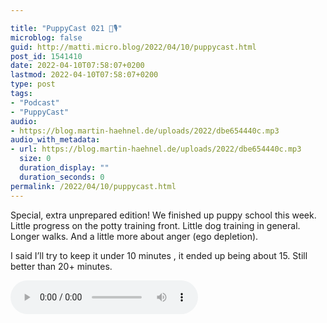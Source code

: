 ```yaml
---

title: "PuppyCast 021 🐶🎙"
microblog: false
guid: http://matti.micro.blog/2022/04/10/puppycast.html
post_id: 1541410
date: 2022-04-10T07:58:07+0200
lastmod: 2022-04-10T07:58:07+0200
type: post
tags:
- "Podcast"
- "PuppyCast"
audio:
- https://blog.martin-haehnel.de/uploads/2022/dbe654440c.mp3
audio_with_metadata:
- url: https://blog.martin-haehnel.de/uploads/2022/dbe654440c.mp3
  size: 0
  duration_display: ""
  duration_seconds: 0
permalink: /2022/04/10/puppycast.html
---
```

Special, extra unprepared edition! We finished up puppy school this week. Little progress on the potty training front. Little dog training in general. Longer walks. And a little more about anger (ego depletion).

I said I’ll try to keep it under 10 minutes , it ended up being about 15. Still better than 20+ minutes.

<audio controls="controls" src="https://blog.martin-haehnel.de/uploads/2022/dbe654440c.mp3" preload="metadata" />
